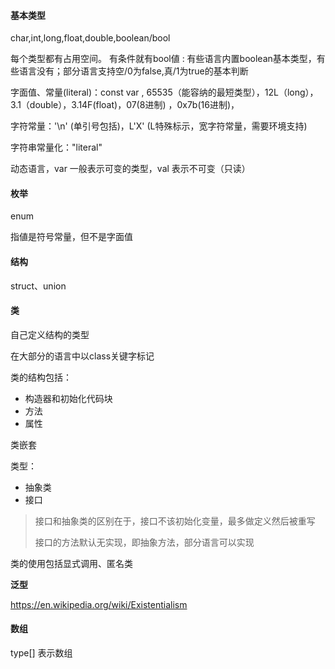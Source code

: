 #### 基本类型

char,int,long,float,double,boolean/bool

每个类型都有占用空间。 有条件就有bool値 : 有些语言内置boolean基本类型，有些语言没有；部分语言支持空/0为false,真/1为true的基本判断

字面值、常量(literal)：const var , 65535（能容纳的最短类型），12L（long），3.1（double），3.14F(float)，07(8进制) ，0x7b(16进制)，

字符常量：'\n' (单引号包括)，L'X' (L特殊标示，宽字符常量，需要环境支持)

字符串常量化："literal"

动态语言，var 一般表示可变的类型，val 表示不可变（只读）



#### 枚举

enum

指値是符号常量，但不是字面值



#### 结构

struct、union



#### 类

自己定义结构的类型  

在大部分的语言中以class关键字标记  



类的结构包括：

- 构造器和初始化代码块
- 方法
- 属性

类嵌套

类型：

- 抽象类
- 接口

> 接口和抽象类的区别在于，接口不该初始化变量，最多做定义然后被重写
>
> 接口的方法默认无实现，即抽象方法，部分语言可以实现



类的使用包括显式调用、匿名类



**泛型**

https://en.wikipedia.org/wiki/Existentialism  



#### 数组

type[] 表示数组

